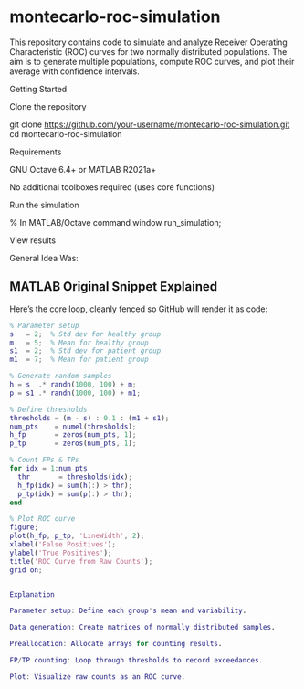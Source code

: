 # montecarlo-roc-simulation
This repository contains code to simulate and analyze Receiver Operating Characteristic (ROC) curves for two normally distributed populations. The aim is to generate multiple populations, compute ROC curves, and plot their average with confidence intervals.

Getting Started

Clone the repository

git clone https://github.com/your-username/montecarlo-roc-simulation.git
cd montecarlo-roc-simulation

Requirements

GNU Octave 6.4+ or MATLAB R2021a+

No additional toolboxes required (uses core functions)

Run the simulation

% In MATLAB/Octave command window
run_simulation;

View results

General Idea Was:
## MATLAB Original Snippet Explained

Here’s the core loop, cleanly fenced so GitHub will render it as code:

```matlab
% Parameter setup
s   = 2;  % Std dev for healthy group
m   = 5;  % Mean for healthy group
s1  = 2;  % Std dev for patient group
m1  = 7;  % Mean for patient group

% Generate random samples
h = s  .* randn(1000, 100) + m;
p = s1 .* randn(1000, 100) + m1;

% Define thresholds
thresholds = (m - s) : 0.1 : (m1 + s1);
num_pts    = numel(thresholds);
h_fp       = zeros(num_pts, 1);
p_tp       = zeros(num_pts, 1);

% Count FPs & TPs
for idx = 1:num_pts
  thr       = thresholds(idx);
  h_fp(idx) = sum(h(:) > thr);
  p_tp(idx) = sum(p(:) > thr);
end

% Plot ROC curve
figure;
plot(h_fp, p_tp, 'LineWidth', 2);
xlabel('False Positives');
ylabel('True Positives');
title('ROC Curve from Raw Counts');
grid on;


Explanation

Parameter setup: Define each group's mean and variability.

Data generation: Create matrices of normally distributed samples.

Preallocation: Allocate arrays for counting results.

FP/TP counting: Loop through thresholds to record exceedances.

Plot: Visualize raw counts as an ROC curve.
